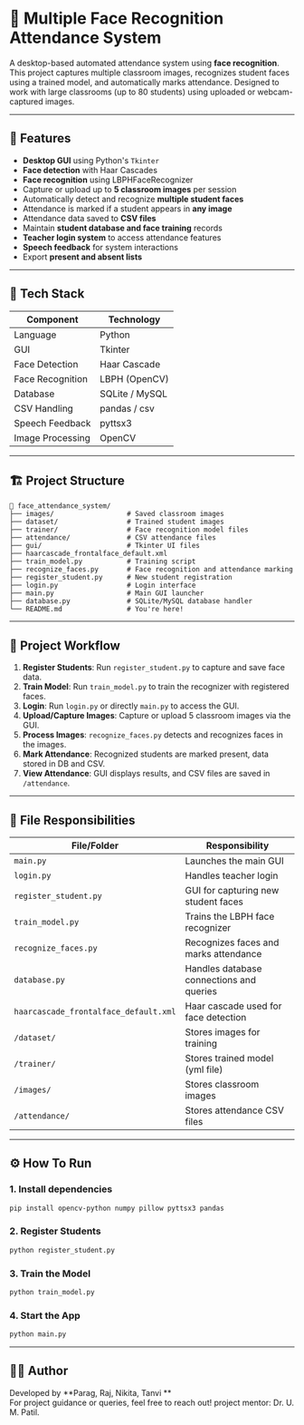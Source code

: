 
# 📸 Multiple Face Recognition Attendance System

A desktop-based automated attendance system using **face recognition**. This project captures multiple classroom images, recognizes student faces using a trained model, and automatically marks attendance. Designed to work with large classrooms (up to 80 students) using uploaded or webcam-captured images.

---

## 🚀 Features

- **Desktop GUI** using Python's `Tkinter`
- **Face detection** with Haar Cascades
- **Face recognition** using LBPHFaceRecognizer
- Capture or upload up to **5 classroom images** per session
- Automatically detect and recognize **multiple student faces**
- Attendance is marked if a student appears in **any image**
- Attendance data saved to **CSV files**
- Maintain **student database and face training** records
- **Teacher login system** to access attendance features
- **Speech feedback** for system interactions
- Export **present and absent lists**

---

## 🧠 Tech Stack

| Component         | Technology         |
|------------------|--------------------|
| Language          | Python             |
| GUI               | Tkinter            |
| Face Detection    | Haar Cascade       |
| Face Recognition  | LBPH (OpenCV)      |
| Database          | SQLite / MySQL     |
| CSV Handling      | pandas / csv       |
| Speech Feedback   | pyttsx3            |
| Image Processing  | OpenCV             |

---

## 🏗️ Project Structure

```
📁 face_attendance_system/
├── images/                  # Saved classroom images
├── dataset/                 # Trained student images
├── trainer/                 # Face recognition model files
├── attendance/              # CSV attendance files
├── gui/                     # Tkinter UI files
├── haarcascade_frontalface_default.xml
├── train_model.py           # Training script
├── recognize_faces.py       # Face recognition and attendance marking
├── register_student.py      # New student registration
├── login.py                 # Login interface
├── main.py                  # Main GUI launcher
├── database.py              # SQLite/MySQL database handler
└── README.md                # You're here!
```

---

## 🔁 Project Workflow

1. **Register Students**: Run `register_student.py` to capture and save face data.
2. **Train Model**: Run `train_model.py` to train the recognizer with registered faces.
3. **Login**: Run `login.py` or directly `main.py` to access the GUI.
4. **Upload/Capture Images**: Capture or upload 5 classroom images via the GUI.
5. **Process Images**: `recognize_faces.py` detects and recognizes faces in the images.
6. **Mark Attendance**: Recognized students are marked present, data stored in DB and CSV.
7. **View Attendance**: GUI displays results, and CSV files are saved in `/attendance`.

---

## 📁 File Responsibilities

| File/Folder               | Responsibility |
|--------------------------|----------------|
| `main.py`                | Launches the main GUI |
| `login.py`               | Handles teacher login |
| `register_student.py`    | GUI for capturing new student faces |
| `train_model.py`         | Trains the LBPH face recognizer |
| `recognize_faces.py`     | Recognizes faces and marks attendance |
| `database.py`            | Handles database connections and queries |
| `haarcascade_frontalface_default.xml` | Haar cascade used for face detection |
| `/dataset/`              | Stores images for training |
| `/trainer/`              | Stores trained model (yml file) |
| `/images/`               | Stores classroom images |
| `/attendance/`           | Stores attendance CSV files |

---

## ⚙️ How To Run

### 1. Install dependencies
```bash
pip install opencv-python numpy pillow pyttsx3 pandas
```

### 2. Register Students
```bash
python register_student.py
```

### 3. Train the Model
```bash
python train_model.py
```

### 4. Start the App
```bash
python main.py
```

---

## 👨‍💻 Author

Developed by **Parag, Raj, Nikita, Tanvi **  
For project guidance or queries, feel free to reach out!
project mentor: Dr. U. M. Patil.

